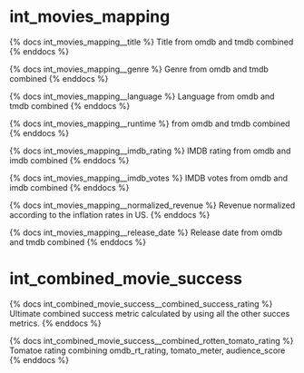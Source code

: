 # int_movies_mapping

{% docs int_movies_mapping__title %}
Title from omdb and tmdb combined
{% enddocs %}

{% docs int_movies_mapping__genre %}
Genre from omdb and tmdb combined
{% enddocs %}

{% docs int_movies_mapping__language %}
Language from omdb and tmdb combined
{% enddocs %}

{% docs int_movies_mapping__runtime %}
from omdb and tmdb combined
{% enddocs %}

{% docs int_movies_mapping__imdb_rating %}
IMDB rating from omdb and imdb combined
{% enddocs %}

{% docs int_movies_mapping__imdb_votes %}
IMDB votes from omdb and imdb combined
{% enddocs %}

{% docs int_movies_mapping__normalized_revenue %}
Revenue normalized according to the inflation rates in US.
{% enddocs %}

{% docs int_movies_mapping__release_date %}
Release date from omdb and tmdb combined
{% enddocs %}



# int_combined_movie_success

{% docs int_combined_movie_success__combined_success_rating %}
Ultimate combined success metric calculated by using all the other succes metrics.
{% enddocs %}

{% docs int_combined_movie_success__combined_rotten_tomato_rating %}
Tomatoe rating combining omdb_rt_rating, tomato_meter, audience_score
{% enddocs %}
